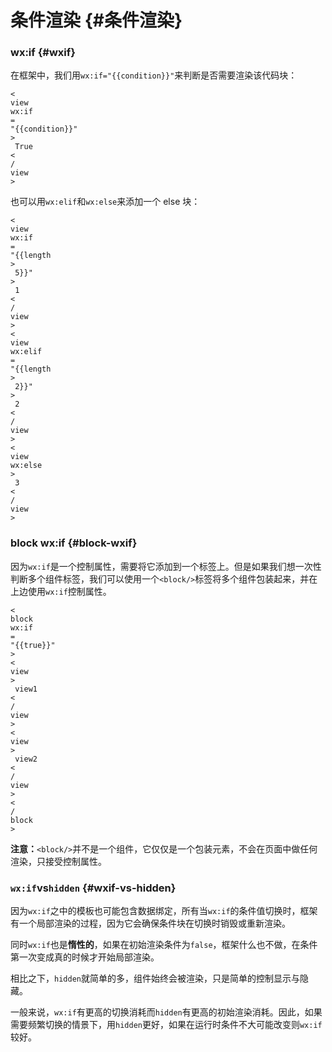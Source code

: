 # 条件渲染 {#条件渲染}

### wx:if {#wxif}

在框架中，我们用`wx:if="{{condition}}"`来判断是否需要渲染该代码块：

```
<
view
wx:if
=
"{{condition}}"
>
 True 
<
/
view
>
```

也可以用`wx:elif`和`wx:else`来添加一个 else 块：

```
<
view
wx:if
=
"{{length 
>
 5}}"
>
 1 
<
/
view
>
<
view
wx:elif
=
"{{length 
>
 2}}"
>
 2 
<
/
view
>
<
view
wx:else
>
 3 
<
/
view
>
```

### block wx:if {#block-wxif}

因为`wx:if`是一个控制属性，需要将它添加到一个标签上。但是如果我们想一次性判断多个组件标签，我们可以使用一个`<block/>`标签将多个组件包装起来，并在上边使用`wx:if`控制属性。

```
<
block
wx:if
=
"{{true}}"
>
<
view
>
 view1 
<
/
view
>
<
view
>
 view2 
<
/
view
>
<
/
block
>
```

**注意：**`<block/>`并不是一个组件，它仅仅是一个包装元素，不会在页面中做任何渲染，只接受控制属性。

### `wx:if`vs`hidden` {#wxif-vs-hidden}

因为`wx:if`之中的模板也可能包含数据绑定，所有当`wx:if`的条件值切换时，框架有一个局部渲染的过程，因为它会确保条件块在切换时销毁或重新渲染。

同时`wx:if`也是**惰性的**，如果在初始渲染条件为`false`，框架什么也不做，在条件第一次变成真的时候才开始局部渲染。

相比之下，`hidden`就简单的多，组件始终会被渲染，只是简单的控制显示与隐藏。

一般来说，`wx:if`有更高的切换消耗而`hidden`有更高的初始渲染消耗。因此，如果需要频繁切换的情景下，用`hidden`更好，如果在运行时条件不大可能改变则`wx:if`较好。

